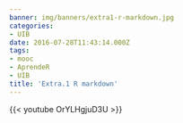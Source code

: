 ```yaml
---
banner: img/banners/extra1-r-markdown.jpg
categories:
- UIB
date: 2016-07-28T11:43:14.000Z
tags:
- mooc
- AprendeR
- UIB
title: 'Extra.1 R markdown'
---
```




{{< youtube OrYLHgjuD3U >}}
